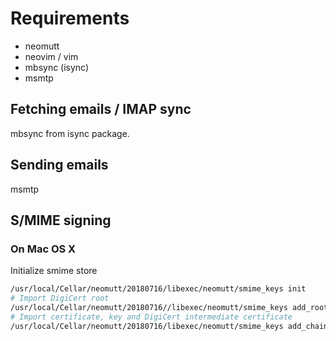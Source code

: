 # Requirements

* neomutt
* neovim / vim
* mbsync (isync)
* msmtp

## Fetching emails / IMAP sync

mbsync from isync package.

## Sending emails

msmtp

## S/MIME signing

### On Mac OS X

Initialize smime store

```sh
/usr/local/Cellar/neomutt/20180716/libexec/neomutt/smime_keys init
# Import DigiCert root
/usr/local/Cellar/neomutt/20180716//libexec/neomutt/smime_keys add_root baptiste_grenier/TrustedRoot.crt
# Import certificate, key and DigiCert intermediate certificate
/usr/local/Cellar/neomutt/20180716/libexec/neomutt/smime_keys add_chain userkey.pem-new usercert.pem-new baptiste_grenier/DigiCertCA.crt
```
